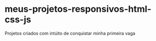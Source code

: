 # meus-projetos-responsivos-html-css-js
Projetos criados com intúito de conquistar minha primeira vaga 
